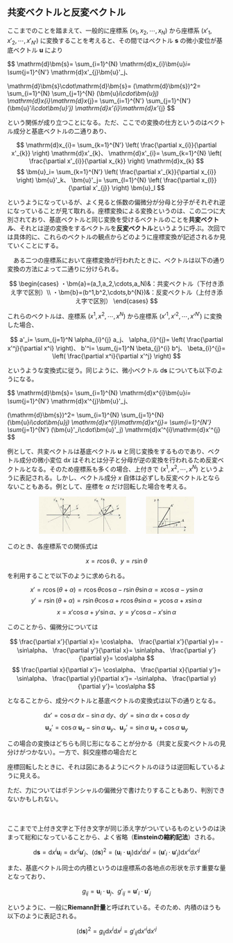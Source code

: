 
## 共変ベクトルと反変ベクトル


ここまでのことを踏まえて、一般的に座標系 $(x_1,x_2,\cdots,x_N)$ から座標系 $(x'_1,x'_2,\cdots,x'_{N'})$ に変換することを考えると、その間ではベクトル $\bm{s}$ の微小変位が基底ベクトル $\bm{u}$
 により
 
$$
    \mathrm{d}\bm{s}=
    \sum_{i=1}^{N}
    \mathrm{d}x_{i}\bm{u}_i=
    \sum_{j=1}^{N'}
    \mathrm{d}x'_{j}\bm{u}'_j、
    
$$
$$
    \mathrm{d}\bm{s}\cdot\mathrm{d}\bm{s}=
    (\mathrm{d}\bm{s})^2=
    \sum_{i=1}^{N}
    \sum_{j=1}^{N}
    (\bm{u}_i\cdot\bm{u}_j)
    \mathrm{d}x_{i}\mathrm{d}x_{j}=
    \sum_{i=1}^{N'}
    \sum_{j=1}^{N'}
    (\bm{u}'_i\cdot\bm{u}'_j)
    \mathrm{d}x'_{i}\mathrm{d}x'_{j}
$$


という関係が成り立つことになる。ただ、ここでの変換の仕方というのはベクトル成分と基底ベクトルの二通りあり、

$$
    \mathrm{d}x_{i}=
    \sum_{k=1}^{N'}
    \left(
        \frac{\partial x_{i}}{\partial x'_{k}}
    \right)
    \mathrm{d}x'_{k}、
    \mathrm{d}x'_{i}=
    \sum_{k=1}^{N}
    \left(
        \frac{\partial x'_{i}}{\partial x_{k}}
    \right)
    \mathrm{d}x_{k}
$$
$$
    \bm{u}_i=
    \sum_{k=1}^{N'}
    \left(
        \frac{\partial x'_{k}}{\partial x_{i}}
    \right)
    \bm{u}'_k、
    \bm{u}'_j=
    \sum_{l=1}^{N}
    \left(
        \frac{\partial x_{l}}{\partial x'_{j}}
    \right)
    \bm{u}_l
$$

というようになっているが、よく見ると係数の偏微分が分母と分子がそれぞれ逆になっていることが見て取れる。座標変換による変換というのは、この二つに大別されており、基底ベクトルと同じ変換を受けるベクトルのことを**共変ベクトル**、それとは逆の変換をするベクトルを**反変ベクトル**というように呼ぶ。次回では具体的に、これらのベクトルの観点からどのように座標変換が記述されるか見ていくことにする。


　ある二つの座標系において座標変換が行われたときに、ベクトルは以下の通り変換の方法によって二通りに分けられる。

$$
    \begin{cases}
        ・\bm{a}=(a_1,a_2,\cdots,a_N)&：共変ベクトル（下付き添え字で区別）\\
        ・\bm{b}=(b^1,b^2,\cdots,b^{N})&：反変ベクトル（上付き添え字で区別）
    \end{cases}
$$

これらのベクトルは、座標系 $(x^1,x^2,\cdots,x^N)$ から座標系 $(x'^1,x'^2,\cdots,x'^{N'})$ に変換した場合、

$$
    a'_i=
    \sum_{j=1}^N
    \alpha_{i}^{j}
    a_j、
    \alpha_{i}^{j}=
    \left(
        \frac{\partial x'^j}{\partial x^i}
    \right)、
    b'^i=
    \sum_{j=1}^N
    \beta_{j}^{i}
    b^j、
    \beta_{i}^{j}=
    \left(
        \frac{\partial x^i}{\partial x'^j}
    \right)
$$

というような変換式に従う。同じように、微小ベクトル $\mathrm{d}\bm{s}$ についても以下のようになる。

$$
    \mathrm{d}\bm{s}=
    \sum_{i=1}^{N}
    \mathrm{d}x^{i}\bm{u}_i=
    \sum_{j=1}^{N'}
    \mathrm{d}x'^{j}\bm{u}'_j、
    
$$
$$
    (\mathrm{d}\bm{s})^2=
    \sum_{i=1}^{N}
    \sum_{j=1}^{N}
    (\bm{u}_i\cdot\bm{u}_j)
    \mathrm{d}x^{i}\mathrm{d}x^{j}=
    \sum_{i=1}^{N'}
    \sum_{j=1}^{N'}
    (\bm{u}'_i\cdot\bm{u}'_j)
    \mathrm{d}x'^{i}\mathrm{d}x'^{j}
$$






例として、共変ベクトルは基底ベクトル $\bm{u}$ と同じ変換をするものであり、ベクトル成分の微小変位 $\mathrm{d}x$ はそれとは分子と分母が逆の変換を行われるため反変ベクトルとなる。そのため座標系も多くの場合、上付きで $(x^1,x^2,\cdots,x^N)$ というように表記される。しかし、ベクトル成分 $x$ 自体は必ずしも反変ベクトルとならないこともある。例として、座標を $\alpha$ だけ回転した場合を考える。

<p align="center">
    <img width="40%" src="images/rotate_before.png">　　　
    <img width="22%" src="images/rotate_after.png">
</p>

このとき、各座標系での関係式は

$$
    x=r\cos\theta、
    y=r\sin\theta
$$

を利用することで以下のように求められる。

$$
    x'=r\cos(\theta+\alpha)=
    r\cos\theta\cos\alpha-r\sin\theta\sin\alpha=
    x\cos\alpha-y\sin\alpha
$$
$$
    y'=r\sin(\theta+\alpha)=
    r\sin\theta\cos\alpha+r\cos\theta\sin\alpha=
    y\cos\alpha+x\sin\alpha
$$
$$
    x=x'\cos\alpha+y'\sin\alpha、
    y=y'\cos\alpha-x'\sin\alpha
$$

このことから、偏微分については

$$
    \frac{\partial x'}{\partial x}=
    \cos\alpha、
    \frac{\partial x'}{\partial y}=
    -\sin\alpha、
    \frac{\partial y'}{\partial x}=
    \sin\alpha、
    \frac{\partial y'}{\partial y}=
    \cos\alpha
$$
$$
    \frac{\partial x}{\partial x'}=
    \cos\alpha、
    \frac{\partial x}{\partial y'}=
    \sin\alpha、
    \frac{\partial y}{\partial x'}=
    -\sin\alpha、
    \frac{\partial y}{\partial y'}=
    \cos\alpha
$$

となることから、成分ベクトルと基底ベクトルの変換式は以下の通りとなる。

$$
    \mathrm{d}x'=
    \cos\alpha\ \mathrm{d}x-\sin\alpha\ \mathrm{d}y、
    \mathrm{d}y'=
    \sin\alpha\ \mathrm{d}x+\cos\alpha\ \mathrm{d}y
$$
$$
    \bm{u}_x'=
    \cos\alpha\ \bm{u}_x-\sin\alpha\ \bm{u}_y、
    \bm{u}_y'=
    \sin\alpha\ \bm{u}_x+\cos\alpha\ \bm{u}_y
$$

この場合の変換はどちらも同じ形になることが分かる（共変と反変ベクトルの見分けがつかない）。一方で、斜交座標の場合だと









座標回転したときに、それは図にあるようにベクトルのほうは逆回転しているように見える。


ただ、力についてはポテンシャルの偏微分で書けたりすることもあり、判別できないかもしれない。

　

ここまでで上付き文字と下付き文字が同じ添え字がついているものというのは決まって総和になっていることから、よく省略（**Einsteinの縮約記法**）される。

$$
    \mathrm{d}\bm{s}=
    \mathrm{d}x^{i}\bm{u}_i=
    \mathrm{d}x'^{j}\bm{u}'_j、
    (\mathrm{d}\bm{s})^2=
    (\bm{u}_i\cdot\bm{u}_j)
    \mathrm{d}x^{i}\mathrm{d}x^{j}=
    (\bm{u}'_i\cdot\bm{u}'_j)
    \mathrm{d}x'^{i}\mathrm{d}x'^{j}
$$

また、基底ベクトル同士の内積というのは座標系の各地点の形状を示す重要な量となっており、

$$
    g_{ij}=\bm{u}_i\cdot\bm{u}_j、
    g'_{ij}=\bm{u}'_i\cdot\bm{u}'_j
$$

というように、一般に**Riemann計量**と呼ばれている。そのため、内積のほうも以下のように表記される。

$$
    (\mathrm{d}\bm{s})^2=
    g_{ij}
    \mathrm{d}x^{i}\mathrm{d}x^{j}=
    g'_{ij}
    \mathrm{d}x'^{i}\mathrm{d}x'^{j}
$$